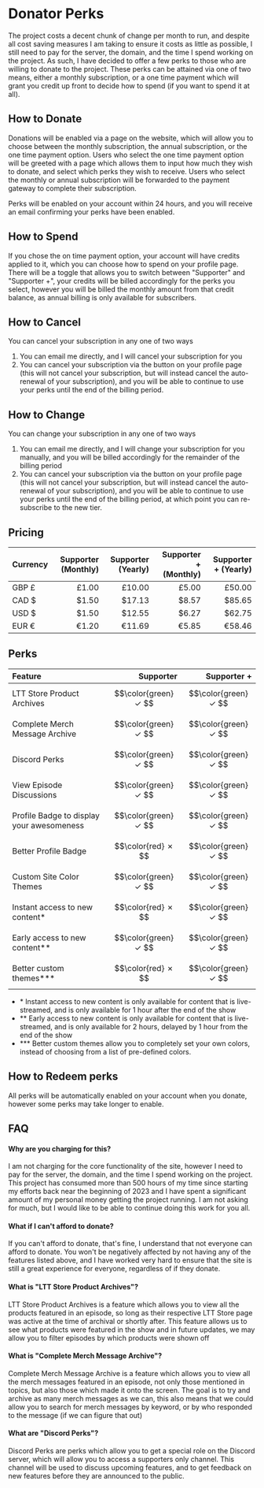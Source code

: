 # Donator Perks

The project costs a decent chunk of change per month to run, and despite all cost saving measures I am taking to ensure
it costs as little as possible, I still need to pay for the server, the domain, and the time I spend working on the
project. As such, I have decided to offer a few perks to those who are willing to donate to the project. These perks can
be attained via one of two means, either a monthly subscription, or a one time payment which will grant you credit up
front to decide how to spend (if you want to spend it at all).

## How to Donate

Donations will be enabled via a page on the website, which will allow you to choose between the monthly subscription,
the annual subscription, or the one time payment option. Users who select the one time payment option
will be greeted with a page which allows them to input how much they wish to donate, and select which perks they wish to
receive. Users who select the monthly or annual subscription will be forwarded to the payment gateway to complete their
subscription.

Perks will be enabled on your account within 24 hours, and you will receive an email confirming your perks have been
enabled.

## How to Spend

If you chose the on time payment option, your account will have credits applied to it, which you can choose how to spend
on your profile page. There will be a toggle that allows you to switch between "Supporter" and "Supporter +", your
credits will be billed accordingly for the perks you select, however you will be billed the monthly amount from that
credit balance, as annual billing is only available for subscribers.

## How to Cancel

You can cancel your subscription in any one of two ways

1. You can email me directly, and I will cancel your subscription for you
2. You can cancel your subscription via the button on your profile page (this will not cancel your subscription, but
   will instead cancel the auto-renewal of your subscription), and you will be able to continue to use your perks until
   the end of the billing period.

## How to Change

You can change your subscription in any one of two ways

1. You can email me directly, and I will change your subscription for you manually, and you will be billed accordingly
   for the remainder of the billing period
2. You can cancel your subscription via the button on your profile page (this will not cancel your subscription, but
   will instead cancel the auto-renewal of your subscription), and you will be able to continue to use your perks until
   the end of the billing period, at which point you can re-subscribe to the new tier.

## Pricing

| Currency | Supporter (Monthly) | Supporter (Yearly) | Supporter + (Monthly) | Supporter + (Yearly) |
|:---------|--------------------:|-------------------:|----------------------:|---------------------:|
| GBP £    |               £1.00 |             £10.00 |                 £5.00 |               £50.00 |
| CAD $    |               $1.50 |             $17.13 |                 $8.57 |               $85.65 |
| USD $    |               $1.50 |             $12.55 |                 $6.27 |               $62.75 |
| EUR €    |               €1.20 |             €11.69 |                 €5.85 |               €58.46 |

## Perks

| Feature                                   |            Supporter |          Supporter + |
|:------------------------------------------|---------------------:|---------------------:|
| LTT Store Product Archives                | $$\color{green} ✓ $$ | $$\color{green} ✓ $$ |
| Complete Merch Message Archive            | $$\color{green} ✓ $$ | $$\color{green} ✓ $$ |
| Discord Perks                             | $$\color{green} ✓ $$ | $$\color{green} ✓ $$ |
| View Episode Discussions                  | $$\color{green} ✓ $$ | $$\color{green} ✓ $$ |
| Profile Badge to display your awesomeness | $$\color{green} ✓ $$ | $$\color{green} ✓ $$ |
| Better Profile Badge                      | $$\color{red}   ✗ $$ | $$\color{green} ✓ $$ |
| Custom Site Color Themes                  | $$\color{green} ✓ $$ | $$\color{green} ✓ $$ |
| Instant access to new content*            |  $$\color{red}  ✗ $$ | $$\color{green} ✓ $$ |
| Early access to new content**             | $$\color{green} ✓ $$ | $$\color{green} ✓ $$ |
| Better custom themes***                   | $$\color{red}   ✗ $$ | $$\color{green} ✓ $$ |

- \* Instant access to new content is only available for content that is live-streamed, and is only available for 1 hour
  after the end of the show
- \*\* Early access to new content is only available for content that is live-streamed, and is only available for 2
  hours, delayed by 1 hour from the end of the show
- \*\*\* Better custom themes allow you to completely set your own colors, instead of choosing from a list of
  pre-defined colors.

## How to Redeem perks

All perks will be automatically enabled on your account when you donate, however some perks may take longer to enable.

## FAQ

#### Why are you charging for this?

I am not charging for the core functionality of the site, however I need to pay for the server, the domain, and the time
I spend working on the project. This project has consumed more than 500 hours of my time since starting my efforts back
near the beginning of 2023 and I have spent a significant amount of my personal money getting the project running. I am
not asking for much, but I would like to be able to continue doing this work for you all.

#### What if I can't afford to donate?

If you can't afford to donate, that's fine, I understand that not everyone can afford to donate. You won't be negatively
affected by not having any of the features listed above, and I have worked very hard to ensure that the site is still a
great experience for everyone, regardless of if they donate.

#### What is "LTT Store Product Archives"?

LTT Store Product Archives is a feature which allows you to view all the products featured in an episode, so long as
their respective LTT Store page was active at the time of archival or shortly after. This feature allows us to see
what products were featured in the show and in future updates, we may allow you to filter episodes by which products
were shown off

#### What is "Complete Merch Message Archive"?

Complete Merch Message Archive is a feature which allows you to view all the merch messages featured in an episode,
not only those mentioned in topics, but also those which made it onto the screen. The goal is to try and archive as many
merch messages as we can, this also means that we could allow you to search for merch messages by keyword, or by who
responded to the message (if we can figure that out)

#### What are "Discord Perks"?

Discord Perks are perks which allow you to get a special role on the Discord server, which will allow you to access a
supporters only channel. This channel will be used to discuss upcoming features, and to get feedback on new features
before they are announced to the public.
